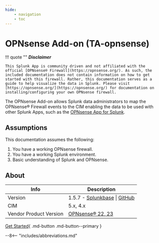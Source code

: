 ```yaml
---
hide:
    - navigation
    - toc
---
```

# OPNsense Add-on (TA-opnsense)

!!! quote ""
    __*Disclaimer*__

    This Splunk App is community driven and not affiliated with the official [OPNsense® Firewall](https://opnsense.org/). As such, the included documentation does not contain information on how to get started with this firewall. Rather, this documentation serves as a guide to help visualize the data in Splunk. Please visit [https://opnsense.org/](https://opnsense.org/) for documentation on installing/configuring your own OPNsense firewall.

The OPNsense Add-on allows Splunk data administrators to map the OPNsense® Firewall events to the CIM enabling the data to be used with other Splunk Apps, such as the [OPNsense App for Splunk](https://splunkbase.splunk.com/app/5372).

## Assumptions

This documentation assumes the following:

1. You have a working OPNsense firewall.
2. You have a working Splunk environment.
3. Basic understanding of Splunk and OPNsense.

## About

Info | Description
------|----------
Version | 1.5.7 - [Splunkbase](https://splunkbase.splunk.com/app/4538/) \| [GitHub](https://github.com/rba-community/TA-opnsense)
CIM | 5.x, 4.x
Vendor Product Version | [OPNsense® 22, 23](https://opnsense.org/)

[Get Started](/getting-started/logging-architecture){ .md-button .md-button--primary }

--8<-- "includes/abbreviations.md"
